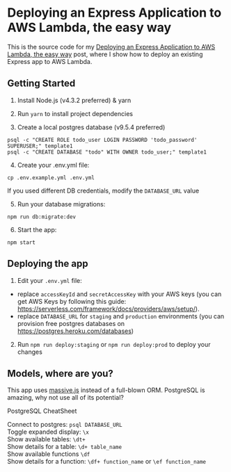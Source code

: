 # Deploying an Express Application to AWS Lambda, the easy way
This is the source code for my [Deploying an Express Application to AWS Lambda, the easy way](https://medium.com/trisfera/deploying-an-express-application-to-aws-lambda-the-easy-way-fa5fbef190ba) post, where I show how to deploy an existing Express app to AWS Lambda.

## Getting Started
1. Install Node.js (v4.3.2 preferred) & yarn

2. Run `yarn` to install project dependencies

3. Create a local postgres database (v9.5.4 preferred)
  ```
  psql -c "CREATE ROLE todo_user LOGIN PASSWORD 'todo_password' SUPERUSER;" template1
  psql -c "CREATE DATABASE "todo" WITH OWNER todo_user;" template1
  ```
4. Create your .env.yml file:
  ```
  cp .env.example.yml .env.yml
  ```
  If you used different DB credentials, modify the `DATABASE_URL` value

5. Run your database migrations:
  ```
  npm run db:migrate:dev
  ```

6. Start the app:
  ```
  npm start
  ```

## Deploying the app
1. Edit your `.env.yml` file:
  - replace `accessKeyId` and `secretAccessKey` with your AWS keys (you can get AWS Keys by following this guide: https://serverless.com/framework/docs/providers/aws/setup/).
  - replace `DATABASE_URL` for `staging` and `production` environments (you can provision free postgres databases on https://postgres.heroku.com/databases)

2. Run `npm run deploy:staging` or `npm run deploy:prod` to deploy your changes

## Models, where are you?
This app uses [massive.js](https://github.com/robconery/massive-js) instead of a full-blown ORM. PostgreSQL is amazing, why not use all of its potential?

PostgreSQL CheatSheet

Connect to postgres: `psql DATABASE_URL`  
Toggle expanded display: `\x`  
Show available tables: `\dt+`  
Show details for a table: `\d+ table_name`  
Show available functions `\df`  
Show details for a function: `\df+ function_name` or `\ef function_name`  
